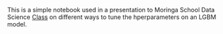 This is a simple notebook used in a presentation to Moringa School Data Science [Class](https://moringaschool.com/programs/data-science-course/) on different ways to tune the hperparameters on an LGBM model.
